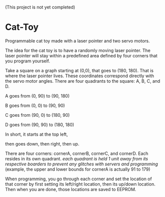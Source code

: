 (This project is not yet completed)

# Cat-Toy
Programmable cat toy made with a laser pointer and two servo motors.

The idea for the cat toy is to have a randomly moving laser pointer.
The laser pointer will stay within a predefined area defined by four
corners that you program yourself.

Take a square on a graph starting at (0,0), that goes to (180, 180).
That is where the laser pointer lives. These coordinates correspond
directly with the servo motor angles. There are four quadrants to
the square: A, B, C, and D.

A goes from (0, 90) to (90, 180)

B goes from (0, 0) to (90, 90)

C goes from (90, 0) to (180, 90)

D goes from (90, 90) to (180, 180)

In short, it starts at the top left,

then goes down, then right, then up.

There are four corners: cornerA, cornerB, cornerC, and cornerD.
Each resides in its own quadrant.
*each quadrant is held 1 unit away from its respective boarders to
prevent any glitches with servers and programming*
(example, the upper and lower bounds for cornerA is actually
91 to 179)

When programming, you go through each corner and set the location of
that corner by first setting its left/right location, then its
up/down location. Then when you are done, those locations are saved
to EEPROM.
